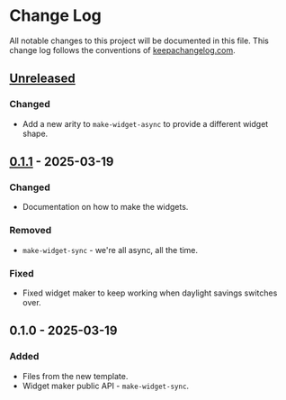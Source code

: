# Change Log
All notable changes to this project will be documented in this file. This change log follows the conventions of [keepachangelog.com](http://keepachangelog.com/).

## [Unreleased]
### Changed
- Add a new arity to `make-widget-async` to provide a different widget shape.

## [0.1.1] - 2025-03-19
### Changed
- Documentation on how to make the widgets.

### Removed
- `make-widget-sync` - we're all async, all the time.

### Fixed
- Fixed widget maker to keep working when daylight savings switches over.

## 0.1.0 - 2025-03-19
### Added
- Files from the new template.
- Widget maker public API - `make-widget-sync`.

[Unreleased]: https://github.com/your-name/b03-collections/compare/0.1.1...HEAD
[0.1.1]: https://github.com/your-name/b03-collections/compare/0.1.0...0.1.1
